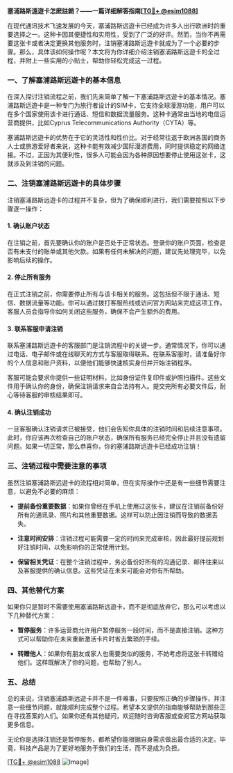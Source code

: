 **塞浦路斯遠遊卡怎麽註銷？——一篇详细解答指南[[TG💪+ @esim1088](https://t.me/s/esim1088)]**

在现代通讯技术飞速发展的今天，塞浦路斯远遊卡已经成为许多人出行欧洲时的重要选择之一。这种卡因其便捷性和实用性，受到了广泛的好评。然而，当你不再需要这张卡或者决定更换其他服务时，注销塞浦路斯远遊卡就成为了一个必要的步骤。那么，具体该如何操作呢？本文将为你详细介绍注销塞浦路斯远遊卡的全过程，并附上一些实用的小贴士，帮助你轻松完成这一过程。

### **一、了解塞浦路斯远遊卡的基本信息**

在深入探讨注销流程之前，我们先来简单了解一下塞浦路斯远遊卡的基本情况。塞浦路斯远遊卡是一种专门为旅行者设计的SIM卡，它支持全球漫游功能，用户可以在多个国家使用该卡进行通话、短信和数据流量服务。这种卡通常由当地的电信运营商提供，比如Cyprus Telecommunications Authority（CYTA）等。

塞浦路斯远遊卡的优势在于它的灵活性和性价比。对于经常往返于欧洲各国的商务人士或旅游爱好者来说，这种卡能有效减少国际漫游费用，同时提供稳定的网络连接。不过，正因为其便利性，很多人可能会因为各种原因想要停止使用这张卡，这就涉及到注销的问题。

### **二、注销塞浦路斯远遊卡的具体步骤**

注销塞浦路斯远遊卡的过程并不复杂，但为了确保顺利进行，我们需要按照以下步骤逐一操作：

#### **1. 确认账户状态**
在注销之前，首先要确认你的账户是否处于正常状态。登录你的账户页面，检查是否有未支付的账单或其他欠款。如果有任何未解决的问题，建议先处理完毕，以免影响后续的操作。

#### **2. 停止所有服务**
在正式注销之前，你需要停止所有与该卡相关的服务。这包括但不限于通话、短信、数据流量等功能。你可以通过拨打客服热线或访问官方网站来完成这项工作。客服人员会指导你如何关闭这些服务，确保不会产生额外的费用。

#### **3. 联系客服申请注销**
联系塞浦路斯远遊卡的客服部门是注销流程中的关键一步。通常情况下，你可以通过电话、电子邮件或在线聊天的方式与客服取得联系。在联系客服时，请准备好你的个人信息和账户资料，以便他们能够快速核实身份并开始注销程序。

客服可能会要求你提供一些证明材料，比如身份证件复印件或护照扫描件。这些文件用于确认你的身份，确保注销请求来自合法持有人。提交完所有必要文件后，耐心等待客服的审核结果即可。

#### **4. 确认注销成功**
一旦客服确认注销请求已被接受，他们会告知你具体的注销时间和后续注意事项。此时，你应该再次检查自己的账户状态，确保所有服务已经完全停止并且没有遗留问题。如果一切正常，那么恭喜你，你的塞浦路斯远遊卡已经成功注销！

### **三、注销过程中需要注意的事项**

虽然注销塞浦路斯远遊卡的流程相对简单，但在实际操作中还是有一些细节需要注意，以避免不必要的麻烦：

- **提前备份重要数据**：如果你曾经在手机上使用过这张卡，建议在注销前备份好所有的通讯录、照片和其他重要数据。这样可以防止因注销而导致的数据丢失。
  
- **注意时间安排**：注销过程可能需要一定的时间来完成审核，因此最好提前规划好注销时间，以免影响你的正常使用计划。

- **保留相关凭证**：在整个注销过程中，务必备份好所有的沟通记录、邮件往来以及客服提供的确认信息。这些凭证在未来可能会对你有所帮助。

### **四、其他替代方案**

如果你只是暂时不需要使用塞浦路斯远遊卡，而不是彻底放弃它，那么可以考虑以下几种替代方案：

- **暂停服务**：许多运营商允许用户暂停服务一段时间，而不是直接注销。这种方式可以帮助你在未来重新激活卡片时省去繁琐的手续。

- **转赠他人**：如果你有朋友或家人也需要类似的服务，不妨考虑将这张卡转赠给他们。这样既解决了你的问题，也帮助了别人。

### **五、总结**

总的来说，注销塞浦路斯远遊卡并不是一件难事，只要按照正确的步骤操作，并注意一些细节问题，就能顺利完成整个过程。希望本文提供的指南能够帮助到那些正在寻找答案的人们。如果你还有其他疑问，欢迎随时咨询客服或查阅官方网站获取更多信息。

无论你是选择注销还是暂停服务，都希望你能根据自身需求做出最合适的决定。毕竟，科技产品是为了更好地服务于我们的生活，而不是成为负担。

[[TG💪+ @esim1088](https://t.me/s/esim1088) ![Image](https://i.postimg.cc/4NQfJmqS/Snipaste-2025-05-13-00-14-12.png)]